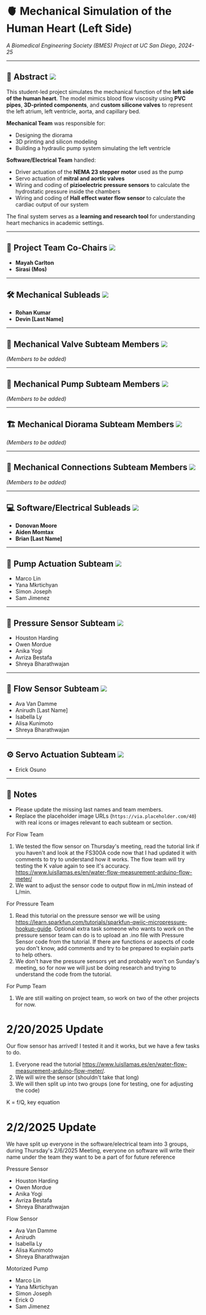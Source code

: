 # 🫀 Mechanical Simulation of the Human Heart (Left Side)
*A Biomedical Engineering Society (BMES) Project at UC San Diego, 2024-25*

---

## 📄 Abstract ![](https://via.placeholder.com/40)
This student-led project simulates the mechanical function of the **left side of the human heart**. The model mimics blood flow viscosity using **PVC pipes**, **3D-printed components**, and **custom silicone valves** to represent the left atrium, left ventricle, aorta, and capillary bed.

**Mechanical Team** was responsible for:
- Designing the diorama
- 3D printing and silicon modeling
- Building a hydraulic pump system simulating the left ventricle

**Software/Electrical Team** handled:
- Driver actuation of the **NEMA 23 stepper motor** used as the pump
- Servo actuation of **mitral and aortic valves** 
- Wiring and coding of **pizioelectric pressure sensors** to calculate the hydrostatic pressure inside the chambers
- Wiring and coding of **Hall effect water flow sensor** to calculate the cardiac output of our system

The final system serves as a **learning and research tool** for understanding heart mechanics in academic settings.

---

## 👥 Project Team Co-Chairs ![](https://via.placeholder.com/40)
- **Mayah Carlton**
- **Sirasi (Mos)**

---

## 🛠 Mechanical Subleads ![](https://via.placeholder.com/40)
- **Rohan Kumar**
- **Devin [Last Name]**

---

## 🧪 Mechanical Valve Subteam Members ![](https://via.placeholder.com/40)
*(Members to be added)*

---

## 🔁 Mechanical Pump Subteam Members ![](https://via.placeholder.com/40)
*(Members to be added)*

---

## 🏗 Mechanical Diorama Subteam Members ![](https://via.placeholder.com/40)
*(Members to be added)*

---

## 🔗 Mechanical Connections Subteam Members ![](https://via.placeholder.com/40)
*(Members to be added)*

---

## 💻 Software/Electrical Subleads ![](https://via.placeholder.com/40)
- **Donovan Moore**
- **Aiden Momtax**
- **Brian [Last Name]**

---

## 🚿 Pump Actuation Subteam ![](https://via.placeholder.com/40)
- Marco Lin  
- Yana Mkrtichyan  
- Simon Joseph  
- Sam Jimenez

---

## 🔬 Pressure Sensor Subteam ![](https://via.placeholder.com/40)
- Houston Harding  
- Owen Mordue  
- Anika Yogi  
- Avriza Bestafa  
- Shreya Bharathwajan

---

## 🌊 Flow Sensor Subteam ![](https://via.placeholder.com/40)
- Ava Van Damme  
- Anirudh [Last Name]  
- Isabella Ly  
- Alisa Kunimoto  
- Shreya Bharathwajan

---

## ⚙ Servo Actuation Subteam ![](https://via.placeholder.com/40)
- Erick Osuno

---

## 📝 Notes
- Please update the missing last names and team members.
- Replace the placeholder image URLs (`https://via.placeholder.com/40`) with real icons or images relevant to each subteam or section.



For Flow Team
1. We tested the flow sensor on Thursday's meeting, read the tutorial link if you haven't and look at the FS300A code now that I had updated it with comments to try to understand how it works. The flow team will try testing the K value again to see it's accuracy. https://www.luisllamas.es/en/water-flow-measurement-arduino-flow-meter/ 
2. We want to adjust the sensor code to output flow in mL/min instead of L/min.

For Pressure Team
1. Read this tutorial on the pressure sensor we will be using https://learn.sparkfun.com/tutorials/sparkfun-qwiic-micropressure-hookup-guide. Optional extra task someone who wants to work on the pressure sensor team can do is to upload an .ino file with Pressure Sensor code from the tutorial. If there are functions or aspects of code you don't know, add comments and try to be prepared to explain parts to help others.
2. We don't have the pressure sensors yet and probably won't on Sunday's meeting, so for now we will just be doing research and trying to understand the code from the tutorial.

For Pump Team
1. We are still waiting on project team, so work on two of the other projects for now.

# 2/20/2025 Update 

Our flow sensor has arrived! I tested it and it works, but we have a few tasks to do.
1. Everyone read the tutorial https://www.luisllamas.es/en/water-flow-measurement-arduino-flow-meter/.
2. We will wire the sensor (shouldn't take that long)
3. We will then split up into two groups (one for testing, one for adjusting the code)

K = f/Q, key equation

# 2/2/2025 Update 
We have split up everyone in the software/electrical team into 3 groups, during Thursday's 2/6/2025 Meeting, everyone on software will write their name under the team they want to be a part of for future reference

Pressure Sensor
- Houston Harding
- Owen Mordue
- Anika Yogi
- Avriza Bestafa
- Shreya Bharathwajan


Flow Sensor 
- Ava Van Damme
- Anirudh
- Isabella Ly
- Alisa Kunimoto
- Shreya Bharathwajan

Motorized Pump
- Marco Lin
- Yana Mkrtichyan
- Simon Joseph
- Erick O
- Sam Jimenez
